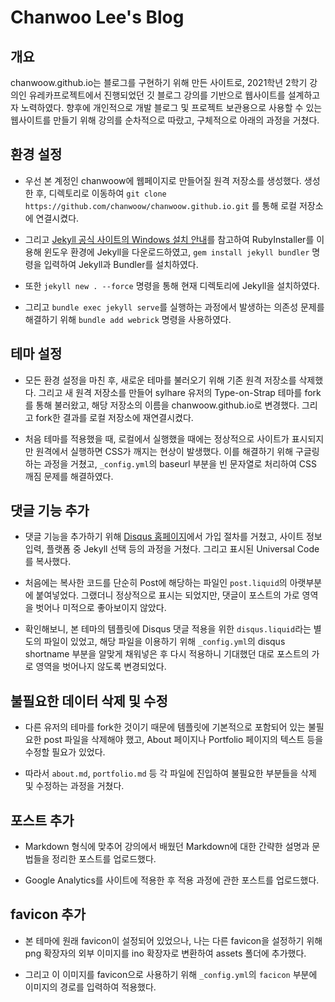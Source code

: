 # Chanwoo Lee's Blog


## 개요
chanwoow.github.io는 블로그를 구현하기 위해 만든 사이트로, 2021학년 2학기 강의인 유레카프로젝트에서 진행되었던 깃 블로그 강의를 기반으로 웹사이트를 설계하고자 노력하였다. 향후에 개인적으로 개발 블로그 및 프로젝트 보관용으로 사용할 수 있는 웹사이트를 만들기 위해 강의를 순차적으로 따랐고, 구체적으로 아래의 과정을 거쳤다.

## 환경 설정
- 우선 본 계정인 chanwoow에 웹페이지로 만들어질 원격 저장소를 생성했다. 생성한 후, 디렉토리로 이동하여 `git clone https://github.com/chanwoow/chanwoow.github.io.git` 를 통해 로컬 저장소에 연결시켰다.

- 그리고 [Jekyll 공식 사이트의 Windows 설치 안내](https://jekyllrb-ko.github.io/docs/installation/windows/)를 참고하여 RubyInstaller를 이용해 윈도우 환경에 Jekyll을 다운로드하였고, `gem install jekyll bundler` 명령을 입력하여 Jekyll과 Bundler를 설치하였다.

- 또한 `jekyll new . --force` 명령을 통해 현재 디렉토리에 Jekyll을 설치하였다.

- 그리고 `bundle exec jekyll serve`를 실행하는 과정에서 발생하는 의존성 문제를 해결하기 위해 `bundle add webrick` 명령을 사용하였다.

## 테마 설정
- 모든 환경 설정을 마친 후, 새로운 테마를 불러오기 위해 기존 원격 저장소를 삭제했다. 그리고 새 원격 저장소를 만들어 sylhare 유저의 Type-on-Strap 테마를 fork를 통해 불러왔고, 해당 저장소의 이름을 chanwoow.github.io로 변경했다. 그리고 fork한 결과를 로컬 저장소에 재연결시켰다.

- 처음 테마를 적용했을 때, 로컬에서 실행했을 때에는 정상적으로 사이트가 표시되지만 원격에서 실행하면 CSS가 깨지는 현상이 발생했다. 이를 해결하기 위해 구글링하는 과정을 거쳤고, `_config.yml`의 baseurl 부분을 빈 문자열로 처리하여 CSS 깨짐 문제를 해결하였다.


## 댓글 기능 추가
- 댓글 기능을 추가하기 위해 [Disqus 홈페이지](https://disqus.com/)에서 가입 절차를 거쳤고, 사이트 정보 입력, 플랫폼 중 Jekyll 선택 등의 과정을 거쳤다. 그리고 표시된 Universal Code를 복사했다.

- 처음에는 복사한 코드를 단순히 Post에 해당하는 파일인 `post.liquid`의 아랫부분에 붙여넣었다. 그랬더니 정상적으로 표시는 되었지만, 댓글이 포스트의 가로 영역을 벗어나 미적으로 좋아보이지 않았다.

- 확인해보니, 본 테마의 템플릿에 Disqus 댓글 적용을 위한 `disqus.liquid`라는 별도의 파일이 있었고, 해당 파일을 이용하기 위해 `_config.yml`의 disqus shortname 부분을 알맞게 채워넣은 후 다시 적용하니 기대했던 대로 포스트의 가로 영역을 벗어나지 않도록 변경되었다.

## 불필요한 데이터 삭제 및 수정
- 다른 유저의 테마를 fork한 것이기 때문에 템플릿에 기본적으로 포함되어 있는 불필요한 post 파일을 삭제해야 했고, About 페이지나 Portfolio 페이지의 텍스트 등을 수정할 필요가 있었다.

- 따라서 `about.md`, `portfolio.md` 등 각 파일에 진입하여 불필요한 부분들을 삭제 및 수정하는 과정을 거쳤다.

## 포스트 추가
- Markdown 형식에 맞추어 강의에서 배웠던 Markdown에 대한 간략한 설명과 문법들을 정리한 포스트를 업로드했다.

- Google Analytics를 사이트에 적용한 후 적용 과정에 관한 포스트를 업로드했다.

## favicon 추가
- 본 테마에 원래 favicon이 설정되어 있었으나, 나는 다른 favicon을 설정하기 위해 png 확장자의 외부 이미지를 ino 확장자로 변환하여 assets 폴더에 추가했다.

- 그리고 이 이미지를 favicon으로 사용하기 위해 `_config.yml`의 `facicon` 부분에 이미지의 경로를 입력하여 적용했다.

